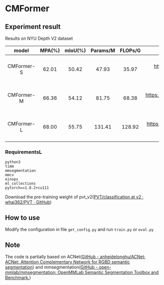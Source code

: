 # CMFormer

## Experiment result

Results on NYU Depth V2 dataset

|   model    | MPA(%) | mIoU(%) | Params/M | FLOPs/G |                            Weight                            |
| :--------: | :----: | :-----: | :------: | :-----: | :----------------------------------------------------------: |
| CMFormer-S | 62.01  |  50.42  |  47.93   |  35.97  | [CMFormer-S](链接：https://pan.baidu.com/s/1TzHuv3u0JJYGsH5C-5Tc4w?pwd=CDUT <br/>提取码：CDUT) |
| CMFormer-M | 66.36  |  54.12  |  81.75   |  68.38  | [CMFormer-M](链接：https://pan.baidu.com/s/189TVQZF59ZXjUs7ZxR62LA?pwd=CDUT <br/>提取码：CDUT) |
| CMFormer-L | 68.00  |  55.75  |  131.41  | 128.92  | [CMFormer-L](链接：https://pan.baidu.com/s/1RYB8Jk0la8irm3UNz9KBzA?pwd=CDUT <br/>提取码：CDUT) |

### RequirementsL

```
python3
timm
mmsegmentation
mmcv
einops
ml_collections
pytorch==1.8.2+cu111
```

Download the pre-training weight of pvt_v2([PVT/classification at v2 · whai362/PVT · GitHub](https://github.com/whai362/PVT/tree/v2/classification))

## How to use

Modify the configuration in file `get_config.py` and run `train.py` or `eval.py`

## Note

The code is partially based on ACNet([GitHub - anheidelonghu/ACNet: ACNet: Attention Complementary Network for RGBD semantic segmentation](https://github.com/anheidelonghu/ACNet)) and mmsegmentation([GitHub - open-mmlab/mmsegmentation: OpenMMLab Semantic Segmentation Toolbox and Benchmark.](https://github.com/open-mmlab/mmsegmentation)) 

